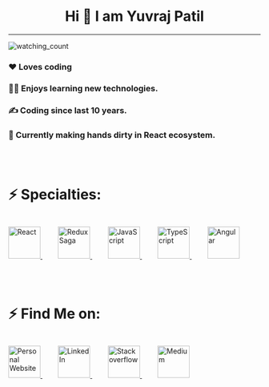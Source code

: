 <h1 align="center">
  
</h1>

<h1 align="center">
  Hi 👋 I am Yuvraj Patil
</h1>

<hr>

<p align="left"> 
  <img src="https://komarev.com/ghpvc/?username=yuvi1422&color=brightgreen" alt="watching_count" />
</p>

<h3>❤️ Loves coding<br></h3>
<h3>🏄‍♂️ Enjoys learning new technologies.</h3>
<h3>✍️ Coding since last 10 years.</h3>
<h3>🌱 Currently making hands dirty in React ecosystem.</h3>
                                                              
                                                          
<br><br>

<h1>
⚡ Specialties:
</h1>

<br>

<a href="#">
  <img title="React" style="width:4rem; height:auto" src="https://user-images.githubusercontent.com/5191208/135761608-a705d42f-1a38-4e72-ba3c-1c0bbcd20543.png"/>
</a>
&nbsp;&nbsp;&nbsp;&nbsp;&nbsp;&nbsp;&nbsp;

<a href="#">
  <img title="Redux Saga" style="width:4rem; height:auto" src="https://user-images.githubusercontent.com/5191208/135762531-abfefe5e-6b36-4d81-82ac-34f26d1648fe.png"/>
</a>
&nbsp;&nbsp;&nbsp;&nbsp;&nbsp;&nbsp;&nbsp;

<a href="#">
  <img title="JavaScript" style="width:4rem; height:auto" src="https://user-images.githubusercontent.com/5191208/135764730-a29a6935-596e-42d9-b3dc-44e8f21c10d9.png"/>
</a>
&nbsp;&nbsp;&nbsp;&nbsp;&nbsp;&nbsp;&nbsp;

<a href="#">
  <img title="TypeScript" style="width:4rem; height:auto" src="https://user-images.githubusercontent.com/5191208/135764624-04cfdc2c-022b-4826-a082-df14982bf12c.png"/>
</a>
&nbsp;&nbsp;&nbsp;&nbsp;&nbsp;&nbsp;&nbsp;

<a href="#">
  <img title="Angular" style="width:4rem; height:auto" src="https://user-images.githubusercontent.com/5191208/135764552-0f956a91-27c2-465d-82ed-209a7338c099.png"/>
</a>

<br><br>

<h1>
⚡ Find Me on:
</h1>


<br>

<a href="https://www.yuvrajpatil.com" target="_blank">
  <img title="Personal Website" style="width:4rem; height:auto" src="https://user-images.githubusercontent.com/5191208/135764150-0751d7ae-7722-49a7-9443-994ce9537447.png"/>
</a>
&nbsp;&nbsp;&nbsp;&nbsp;&nbsp;&nbsp;&nbsp;

<a href="https://www.linkedin.com/in/night-fury-rider" target="_blank">
  <img title="LinkedIn" style="width:4rem; height:auto" src="https://user-images.githubusercontent.com/5191208/135764013-aab34e79-8a94-468d-903e-1b7430581709.png"/>
</a>
&nbsp;&nbsp;&nbsp;&nbsp;&nbsp;&nbsp;&nbsp;

<a href="https://stackoverflow.com/users/1802179/yuvraj-patil?tab=profile" target="_blank">
  <img title="Stackoverflow" style="width:4rem; height:auto" src="https://user-images.githubusercontent.com/5191208/135764014-d4c9df11-6b51-4e8d-bb4f-ce2836c67828.png"/>
</a>
&nbsp;&nbsp;&nbsp;&nbsp;&nbsp;&nbsp;&nbsp;

<a href="https://night-fury-rider.medium.com/" target="_blank">
  <img title="Medium" style="width:4rem; height:auto" src="https://user-images.githubusercontent.com/5191208/135764234-1410dfbd-e488-49d0-97cd-f39a48eeac70.jpg"/>
</a>

